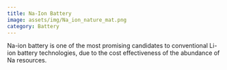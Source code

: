 ```yaml
---
title: Na-Ion Battery
image: assets/img/Na_ion_nature_mat.png
category: Battery
---
```


Na-ion battery is one of the most promising candidates to conventional Li-ion battery technologies, due to the cost effectiveness of the abundance of Na resources.